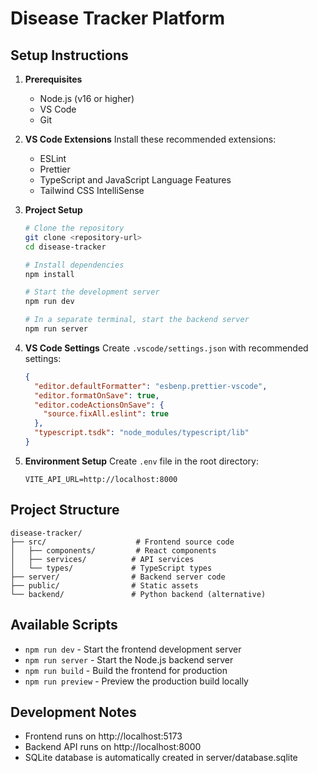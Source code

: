 # Disease Tracker Platform

## Setup Instructions

1. **Prerequisites**
   - Node.js (v16 or higher)
   - VS Code
   - Git

2. **VS Code Extensions**
   Install these recommended extensions:
   - ESLint
   - Prettier
   - TypeScript and JavaScript Language Features
   - Tailwind CSS IntelliSense

3. **Project Setup**
   ```bash
   # Clone the repository
   git clone <repository-url>
   cd disease-tracker

   # Install dependencies
   npm install

   # Start the development server
   npm run dev

   # In a separate terminal, start the backend server
   npm run server
   ```

4. **VS Code Settings**
   Create `.vscode/settings.json` with recommended settings:
   ```json
   {
     "editor.defaultFormatter": "esbenp.prettier-vscode",
     "editor.formatOnSave": true,
     "editor.codeActionsOnSave": {
       "source.fixAll.eslint": true
     },
     "typescript.tsdk": "node_modules/typescript/lib"
   }
   ```

5. **Environment Setup**
   Create `.env` file in the root directory:
   ```env
   VITE_API_URL=http://localhost:8000
   ```

## Project Structure

```
disease-tracker/
├── src/                    # Frontend source code
│   ├── components/         # React components
│   ├── services/          # API services
│   └── types/             # TypeScript types
├── server/                # Backend server code
├── public/                # Static assets
└── backend/               # Python backend (alternative)
```

## Available Scripts

- `npm run dev` - Start the frontend development server
- `npm run server` - Start the Node.js backend server
- `npm run build` - Build the frontend for production
- `npm run preview` - Preview the production build locally

## Development Notes

- Frontend runs on http://localhost:5173
- Backend API runs on http://localhost:8000
- SQLite database is automatically created in server/database.sqlite